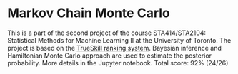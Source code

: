 # Markov Chain Monte Carlo 
This is a part of the second project of the course STA414/STA2104: Statistical Methods for Machine Learning II at the University of Toronto. The project is based on the [TrueSkill ranking system](https://www.microsoft.com/en-us/research/project/trueskill-ranking-system/). Bayesian inference and Hamiltonian Monte Carlo approach are used to estimate the posterior probability. More details in the Jupyter notebook.
Total score: 92% (24/26)

